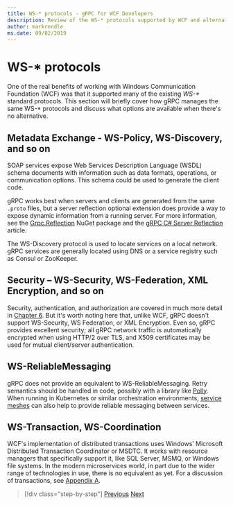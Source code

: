 ```yaml
---
title: WS-* protocols - gRPC for WCF Developers
description: Review of the WS-* protocols supported by WCF and alternatives available with gRPC
author: markrendle
ms.date: 09/02/2019
---
```


# WS-\* protocols

One of the real benefits of working with Windows Communication Foundation (WCF) was that it supported many of the existing _WS-\*_ standard protocols. This section will briefly cover how gRPC manages the same WS-\* protocols and discuss what options are available when there's no alternative.

## Metadata Exchange - WS-Policy, WS-Discovery, and so on

SOAP services expose Web Services Description Language (WSDL) schema documents with information such as data formats, operations, or communication options. This schema could be used to generate the client code.

gRPC works best when servers and clients are generated from the same `.proto` files, but a server reflection optional extension does provide a way to expose dynamic information from a running server. For more information, see the [Grpc.Reflection](https://nuget.org/packages/Grpc.Reflection) NuGet package and the [gRPC C# Server Reflection](https://github.com/grpc/grpc/blob/master/doc/csharp/server_reflection.md) article.

The WS-Discovery protocol is used to locate services on a local network. gRPC services are generally located using DNS or a service registry such as Consul or ZooKeeper.

## Security – WS-Security, WS-Federation, XML Encryption, and so on

Security, authentication, and authorization are covered in much more detail in [Chapter 6](security.md). But it's worth noting here that, unlike WCF, gRPC doesn't support WS-Security, WS Federation, or XML Encryption. Even so, gRPC provides excellent security; all gRPC network traffic is automatically encrypted when using HTTP/2 over TLS, and X509 certificates may be used for mutual client/server authentication.

## WS-ReliableMessaging

gRPC does not provide an equivalent to WS-ReliableMessaging. Retry semantics should be handled in code, possibly with a library like [Polly](https://github.com/App-vNext/Polly). When running in Kubernetes or similar orchestration environments, [service meshes](service-mesh.md) can also help to provide reliable messaging between services.

## WS-Transaction, WS-Coordination

WCF's implementation of distributed transactions uses Windows’ Microsoft Distributed Transaction Coordinator or MSDTC. It works with resource managers that specifically support it, like SQL Server, MSMQ, or Windows file systems. In the modern microservices world, in part due to the wider range of technologies in use, there is no equivalent as yet. For a discussion of transactions, see [Appendix A](appendix.md).

>[!div class="step-by-step"]
>[Previous](error-handling.md)
>[Next](migrate-wcf-to-grpc.md)
